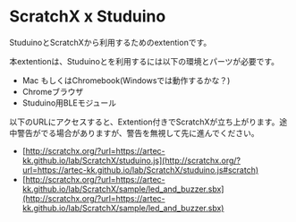 # ScratchX x Studuino
StuduinoとScratchXから利用するためのextentionです。

本extentionは、Studuinoとを利用するには以下の環境とパーツが必要です。

- Mac もしくはChromebook(Windowsでは動作するかな？)
- Chromeブラウザ
- Studuino用BLEモジュール

以下のURLにアクセスすると、Extention付きでScratchXが立ち上がります。途中警告がでる場合がありますが、警告を無視して先に進んでください。

- [http://scratchx.org/?url=https://artec-kk.github.io/lab/ScratchX/studuino.js](http://scratchx.org/?url=https://artec-kk.github.io/lab/ScratchX/studuino.js#scratch)
- [http://scratchx.org/?url=https://artec-kk.github.io/lab/ScratchX/sample/led_and_buzzer.sbx](http://scratchx.org/?url=https://artec-kk.github.io/lab/ScratchX/sample/led_and_buzzer.sbx)

